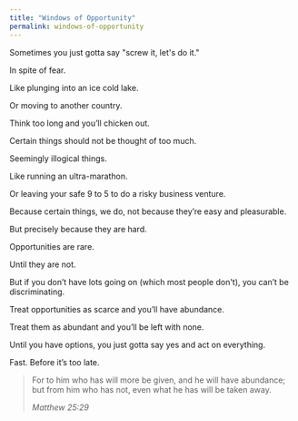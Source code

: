 ```yaml
---
title: "Windows of Opportunity"
permalink: windows-of-opportunity
---
```


Sometimes you just gotta say "screw it, let's do it."

In spite of fear.

Like plunging into an ice cold lake.

Or moving to another country.

Think too long and you’ll chicken out.

Certain things should not be thought of too much.

Seemingly illogical things.

Like running an ultra-marathon.

Or leaving your safe 9 to 5 to do a risky business venture.

Because certain things, we do, not because they’re easy and pleasurable.

But precisely because they are hard.

Opportunities are rare.

Until they are not.

But if you don’t have lots going on (which most people don't), you can’t be discriminating.

Treat opportunities as scarce and you’ll have abundance.

Treat them as abundant and you’ll be left with none.

Until you have options, you just gotta say yes and act on everything.

Fast. Before it’s too late.

> For to him who has will more be given, and he will have abundance; but from him who has not, even what he has will be taken away.
> 
> <cite>Matthew 25:29</cite>
